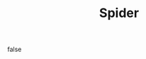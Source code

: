 ---
layout: photo
modal: true
thumb: https://csnapmediahost.github.io/assets1/Thumbs/Spider.jpg
full: https://csnapmediahost.github.io/assets1/Render/Spider.jpg
size: small
ar: portrait
body: false
title: "Spider"
tags: animals
---